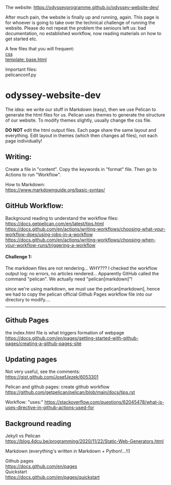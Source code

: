 The website: https://odysseyprogramme.github.io/odyssey-website-dev/

After much pain, the website is finally up and running, again. This page is for whoever is going to take over the technical challenge of running the website. Please do not repeat the problem the seniours left us: bad documentation, no established workflow, now reading materials on how to get started etc.

A few files that you will frequent:  
[css](https://github.com/odysseyprogramme/odyssey-website-dev/blob/d2ca0267793a68e9971163c110ac1ff3eacda132/themes/bricks/static/css/lamboz.css)  
[template: base.html](https://github.com/odysseyprogramme/odyssey-website-dev/blob/bfb00a9417b4f6bcccc132b14f079c82fe910b13/themes/bricks/templates/base.html)

Important files:  
pelicanconf.py

# odyssey-website-dev
The idea: we write our stuff in Markdown (easy), then we use Pelican to generate the html files for us. Pelican uses themes to generate the structure of our website. To modify themes slightly, usually change the css file.

**DO NOT** edit the html output files. Each page share the same layout and everything. Edit layout in themes (which then changes all files), not each page individually!

## Writing:
Create a file in "content". Copy the keywords in "format" file. Then go to Actions to run "Workflow".

How to Markdown:  
https://www.markdownguide.org/basic-syntax/

## GitHub Workflow:
Background reading to understand the workflow files:  
https://docs.getpelican.com/en/latest/tips.html  
https://docs.github.com/en/actions/writing-workflows/choosing-what-your-workflow-does/using-jobs-in-a-workflow  
https://docs.github.com/en/actions/writing-workflows/choosing-when-your-workflow-runs/triggering-a-workflow  

#### Challenge 1:  
The markdown files are not rendering... WHY??? I checked the workflow output log: no errors, no articles rendered... Apparently GitHub called the command "pelican". We actually need "pelican[markdown]"!

since we're using markdown, we must use the pelican[markdown], hence we had to copy the pelican official Github Pages workflow file into our directory to modify....




___________________________________________________________________________________________
## Github Pages
the index.html file is what triggers formation of webpage  
https://docs.github.com/en/pages/getting-started-with-github-pages/creating-a-github-pages-site


## Updating pages
Not very useful, see the comments:  
https://gist.github.com/JosefJezek/6053301

Pelican and github pages: create github workflow  
https://github.com/getpelican/pelican/blob/main/docs/tips.rst

Workflow: "uses:"
https://stackoverflow.com/questions/62045478/what-is-uses-directive-in-github-actions-used-for

## Background reading

Jekyll vs Pelican  
https://blog.4dcu.be/programming/2020/11/22/Static-Web-Generators.html

Markdown (everything's written in Markdown + Python!...!!)  


Github pages  
https://docs.github.com/en/pages  
Quickstart  
https://docs.github.com/en/pages/quickstart




